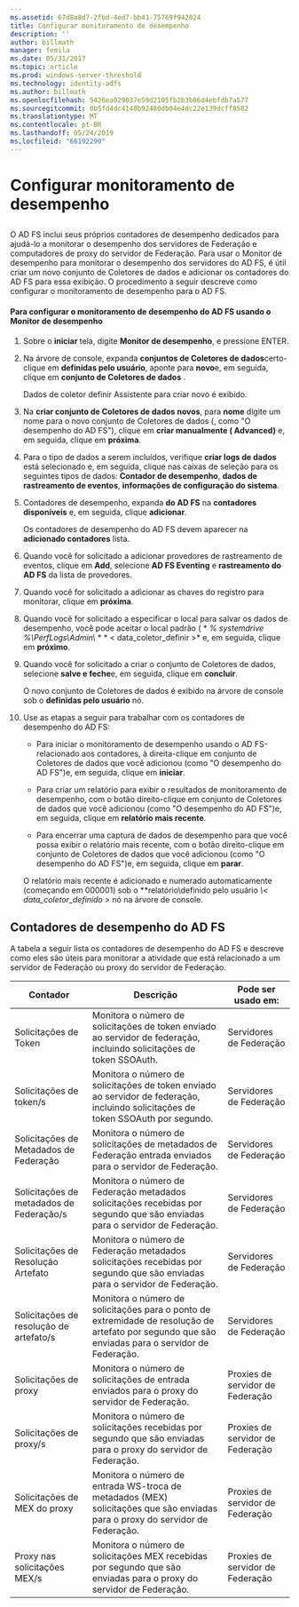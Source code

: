 ```yaml
---
ms.assetid: 67d8a8d7-2fbd-4ed7-bb41-75769f942024
title: Configurar monitoramento de desempenho
description: ''
author: billmath
manager: femila
ms.date: 05/31/2017
ms.topic: article
ms.prod: windows-server-threshold
ms.technology: identity-adfs
ms.author: billmath
ms.openlocfilehash: 5426ea929037e59d2105fb2b3b06d4ebfdb7a577
ms.sourcegitcommit: 0b5fd4dc4148b92480db04e4dc22e139dcff8582
ms.translationtype: MT
ms.contentlocale: pt-BR
ms.lasthandoff: 05/24/2019
ms.locfileid: "66192290"
---
```

# <a name="configure-performance-monitoring"></a>Configurar monitoramento de desempenho
  
## <a name="bkmk_ConfigurePerfMon"></a>  
O AD FS inclui seus próprios contadores de desempenho dedicados para ajudá-lo a monitorar o desempenho dos servidores de Federação e computadores de proxy do servidor de Federação. Para usar o Monitor de desempenho para monitorar o desempenho dos servidores do AD FS, é útil criar um novo conjunto de Coletores de dados e adicionar os contadores do AD FS para essa exibição. O procedimento a seguir descreve como configurar o monitoramento de desempenho para o AD FS.  
  
#### <a name="to-configure-performance-monitoring-for-ad-fs-using-performance-monitor"></a>Para configurar o monitoramento de desempenho do AD FS usando o Monitor de desempenho  
  
1.  Sobre o **iniciar** tela, digite **Monitor de desempenho**, e pressione ENTER.  
  
2.  Na árvore de console, expanda **conjuntos de Coletores de dados**certo\-clique em **definidas pelo usuário**, aponte para **novo**e, em seguida, clique em **conjunto de Coletores de dados** .  
  
    Dados de coletor definir Assistente para criar novo é exibido.  
  
3.  Na **criar conjunto de Coletores de dados novos**, para **nome** digite um nome para o novo conjunto de Coletores de dados \(, como "O desempenho do AD FS"\), clique em **criar manualmente \( Advanced\)** e, em seguida, clique em **próxima**.  
  
4.  Para o tipo de dados a serem incluídos, verifique **criar logs de dados** está selecionado e, em seguida, clique nas caixas de seleção para os seguintes tipos de dados: **Contador de desempenho**, **dados de rastreamento de eventos**, **informações de configuração do sistema**.  
  
5.  Contadores de desempenho, expanda **do AD FS** na **contadores disponíveis** e, em seguida, clique **adicionar**.  
  
    Os contadores de desempenho do AD FS devem aparecer na **adicionado contadores** lista.  
  
6.  Quando você for solicitado a adicionar provedores de rastreamento de eventos, clique em **Add**, selecione **AD FS Eventing** e **rastreamento do AD FS** da lista de provedores.  
  
7.  Quando você for solicitado a adicionar as chaves do registro para monitorar, clique em **próxima**.  
  
8.  Quando você for solicitado a especificar o local para salvar os dados de desempenho, você pode aceitar o local padrão \( * *% systemdrive %\\PerfLogs\\Admin\\* * * < data\_coletor\_definir >* e, em seguida, clique em **próximo**.  
  
9. Quando você for solicitado a criar o conjunto de Coletores de dados, selecione **salve e feche**e, em seguida, clique em **concluir**.  
  
    O novo conjunto de Coletores de dados é exibido na árvore de console sob o **definidas pelo usuário** nó.  
  
10. Use as etapas a seguir para trabalhar com os contadores de desempenho do AD FS:  
  
    -   Para iniciar o monitoramento de desempenho usando o AD FS\-relacionado aos contadores, à direita\-clique em conjunto de Coletores de dados que você adicionou \(como "O desempenho do AD FS"\)e, em seguida, clique em **iniciar**.  
  
    -   Para criar um relatório para exibir o resultados de monitoramento de desempenho, com o botão direito\-clique em conjunto de Coletores de dados que você adicionou \(como "O desempenho do AD FS"\)e, em seguida, clique em **relatório mais recente**.  
  
    -   Para encerrar uma captura de dados de desempenho para que você possa exibir o relatório mais recente, com o botão direito\-clique em conjunto de Coletores de dados que você adicionou \(como "O desempenho do AD FS"\)e, em seguida, clique em **parar**.  
  
    O relatório mais recente é adicionado e numerado automaticamente \(começando em 000001\) sob o **relatório\\definido pelo usuário *\\< data\_coletor\_definido >* nó na árvore de console.  
  
## <a name="ad-fs-performance-counters"></a>Contadores de desempenho do AD FS  
A tabela a seguir lista os contadores de desempenho do AD FS e descreve como eles são úteis para monitorar a atividade que está relacionado a um servidor de Federação ou proxy do servidor de Federação.  
  
|Contador|Descrição|Pode ser usado em: 
|-----------|---------------|------------------- 
|Solicitações de Token|Monitora o número de solicitações de token enviado ao servidor de federação, incluindo solicitações de token SSOAuth.|Servidores de Federação 
|Solicitações de token\/s|Monitora o número de solicitações de token enviado ao servidor de federação, incluindo solicitações de token SSOAuth por segundo.|Servidores de Federação  
|Solicitações de Metadados de Federação|Monitora o número de solicitações de metadados de Federação entrada enviados para o servidor de Federação.|Servidores de Federação  
|Solicitações de metadados de Federação\/s|Monitora o número de Federação metadados solicitações recebidas por segundo que são enviadas para o servidor de Federação.|Servidores de Federação  
|Solicitações de Resolução Artefato|Monitora o número de Federação metadados solicitações recebidas por segundo que são enviadas para o servidor de Federação.|Servidores de Federação  
|Solicitações de resolução de artefato\/s|Monitora o número de solicitações para o ponto de extremidade de resolução de artefato por segundo que são enviadas para o servidor de Federação.|Servidores de Federação  
|Solicitações de proxy|Monitora o número de solicitações de entrada enviados para o proxy do servidor de Federação.|Proxies de servidor de Federação  
|Solicitações de proxy\/s|Monitora o número de solicitações recebidas por segundo que são enviadas para o proxy do servidor de Federação.|Proxies de servidor de Federação  
|Solicitações de MEX do proxy|Monitora o número de entrada WS\-troca de metadados \(MEX\) solicitações que são enviadas para o proxy do servidor de Federação.|Proxies de servidor de Federação 
|Proxy nas solicitações MEX\/s|Monitora o número de solicitações MEX recebidas por segundo que são enviadas para o proxy do servidor de Federação.|Proxies de servidor de Federação  
  

